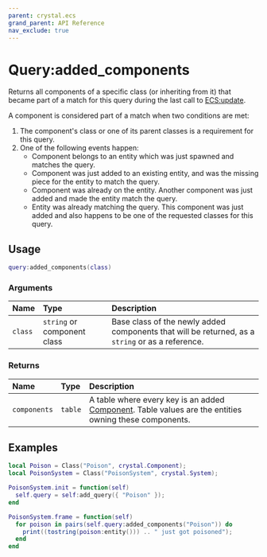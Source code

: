 ```yaml
---
parent: crystal.ecs
grand_parent: API Reference
nav_exclude: true
---
```


# Query:added_components

Returns all components of a specific class (or inheriting from it) that became part of a match for this query during the last call to [ECS:update](ecs_update).

A component is considered part of a match when two conditions are met:

1. The component's class or one of its parent classes is a requirement for this query.
2. One of the following events happen:
   - Component belongs to an entity which was just spawned and matches the query.
   - Component was just added to an existing entity, and was the missing piece for the entity to match the query.
   - Component was already on the entity. Another component was just added and made the entity match the query.
   - Entity was already matching the query. This component was just added and also happens to be one of the requested classes for this query.

## Usage

```lua
query:added_components(class)
```

### Arguments

| Name    | Type                        | Description                                                                                      |
| :------ | :-------------------------- | :----------------------------------------------------------------------------------------------- |
| `class` | `string` or component class | Base class of the newly added components that will be returned, as a `string` or as a reference. |

### Returns

| Name         | Type    | Description                                                                                                        |
| :----------- | :------ | :----------------------------------------------------------------------------------------------------------------- |
| `components` | `table` | A table where every key is an added [Component](component). Table values are the entities owning these components. |

## Examples

```lua
local Poison = Class("Poison", crystal.Component);
local PoisonSystem = Class("PoisonSystem", crystal.System);

PoisonSystem.init = function(self)
  self.query = self:add_query({ "Poison" });
end

PoisonSystem.frame = function(self)
  for poison in pairs(self.query:added_components("Poison")) do
    print((tostring(poison:entity())) .. " just got poisoned");
  end
end
```
